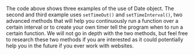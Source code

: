 The code above shows three examples of the use of Date object. The second and third example uses `setTimeOut()` and `setTimeInterval()`, two advanced methods that will help you continuously run a function over a certain interval or to create your own timer tell the program when to run a certain function. We will not go in depth with the two methods, but feel free to research these two methods if you are interested as it could potentially help you in the future if you ever work with websites.